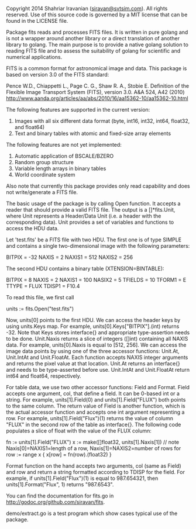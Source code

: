 Copyright 2014 Shahriar Iravanian (siravan@svtsim.com). All rights reserved. Use of this source code is governed by a MIT license that can be found in the LICENSE file.

Package fits reads and processes FITS files. It is written in pure golang and is not a wrapper around another library or a direct translation of another library to golang. The main purpose is to provide a native golang solution to reading FITS file and to assess the suitability of golang for scientific and numerical applications.

FITS is a common format for astronomical image and data. This package is based on version 3.0 of the FITS standard:

Pence W.D., Chiappetti L., Page C. G., Shaw R. A., Stobie E. Definition of the Flexible Image Transport System (FITS), version 3.0. A&A 524, A42 (2010)
http://www.aanda.org/articles/aa/abs/2010/16/aa15362-10/aa15362-10.html

The following features are supported in the current version:

1. Images with all six different data format (byte, int16, int32, int64, float32, and float64)
2. Text and binary tables with atomic and fixed-size array elements

The following features are not yet implemented:

1. Automatic application of BSCALE/BZERO
2. Random group structure
3. Variable length arrays in binary tables
4. World coordinate system

Also note that currently this package provides only read capability and does not write/generate a FITS file.

The basic usage of the package is by calling Open function. It accepts a reader that should provide a valid FITS file. The output is a []*fits.Unit, where Unit represents a Header/Data Unit (i.e. a header with the corresponding data). Unit provides a set of variables and functions to access the HDU data.

Let 'test.fits' be a FITS file with two HDU. The first one is of type SIMPLE and contains a single two-dimensional image with the following parameters:

BITPIX  =  -32
NAXIS   =  2
NAXIS1  =  512
NAXIS2  =  256

The second HDU contains a binary table (XTENSION=BINTABLE):

BITPIX  =  8
NAXIS   =  2
NAXIS1  =  100
NASIX2  =  5
TFIELDS =  10
TFORM1  =  E
TTYPE   =  FLUX
TDISP1  =  F10.4

To read this file, we first call

units := fits.Open("test.fits")

Now, units[0] points to the first HDU. We can access the header keys by using units.Keys map. For example, units[0].Keys["BITPIX"].(int) returns -32. Note that Keys stores interface{} and appropriate type-assertion needs to be done. Unit.Naxis returns a slice of integers ([]int) containing all NAXIS data. For example, units[0].Naxis is equal to [512, 256]. We can access the image data points by using one of the three accessor functions: Unit.At, Unit.IntAt and Unit.FloatAt. Each function accepts NAXIS integer arguments and returns the pixel value at that location. Unit.At returns an interface{} and needs to be type-asserted before use. Unit.IntAt and Unit.FloatAt return int64 and float64, respectively.

For table data, we use two other accessor functions: Field and Format. Field accepts one argument, col, that define a field. It can be 0-based int or a string. For example, units[1].Field(0) and units[1].Field("FLUX") both points to the same column. The return value of Field is another function, which is the actual accessor function and accepts one int argument representing a row. For example, units[1].Field("Flux")(1) returns the value of column "FLUX" in the second row of the table as interface{}. The following code populates a slice of float with the value of the FLUX column:

fn := units[1].Field("FLUX")
x := make([]float32, units[1].Naxis[1])     // note Naxis[0]=NAXIS1=length of a row, Naxis[1]=NAXIS2=number of rows
for row := range x {
    x[row] = fn(row).(float32)
}

Format function on the hand accepts two arguments, col (same as Field) and row and return a string formatted according to TDISP for the field. For example, if units[1].Field("Flux")(1) is equal to 987.654321, then units[1].Format("Flux", 1) returns "987.6543".

You can find the documentation for fits.go in http://godoc.org/github.com/siravan/fits.

demo/extract.go is a test program which show cases typical use of the package.
